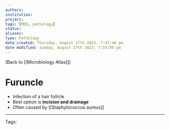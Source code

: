 ```yaml
---
authors: 
institution: 
project: 
tags: [MED, pathology]
status: 
aliases: 
type: Pathology
date created: Thursday, August 17th 2023, 7:47:40 pm
date modified: Sunday, August 27th 2023, 7:55:09 pm
---
```


(Back to [[Microbiology Atlas]])

# Furuncle

- Infection of a hair follicle
- Best option is **incision and drainage**
- Often caused by [[Staphylococcus aureus]]

---
Tags: